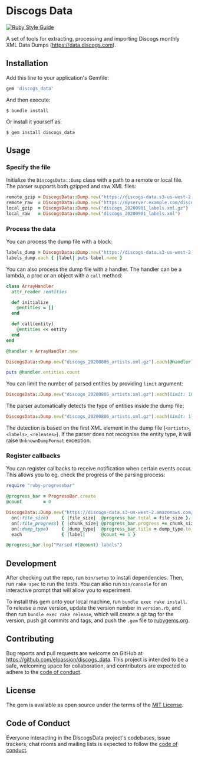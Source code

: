 # Discogs Data

[![Ruby Style Guide](https://img.shields.io/badge/code_style-rubocop-brightgreen.svg)](https://github.com/rubocop-hq/rubocop)
    
A set of tools for extracting, processing and importing Discogs monthly XML Data Dumps (https://data.discogs.com).

## Installation

Add this line to your application's Gemfile:

```ruby
gem 'discogs_data'
```

And then execute:

    $ bundle install

Or install it yourself as:

    $ gem install discogs_data

## Usage

### Specify the file

Initialize the `DiscogsData::Dump` class with a path to a remote or local file. The parser supports both gzipped and raw XML files:

```ruby
remote_gzip = DiscogsData::Dump.new("https://discogs-data.s3-us-west-2.amazonaws.com/data/2020/discogs_20200901_labels.xml.gz")
remote_raw  = DiscogsData::Dump.new("https://myserver.example.com/discogs_20200901_labels.xml")
local_gzip  = DiscogsData::Dump.new("discogs_20200901_labels.xml.gz")
local_raw   = DiscogsData::Dump.new("discogs_20200901_labels.xml")
```

### Process the data

You can process the dump file with a block:

```ruby
labels_dump = DiscogsData::Dump.new("https://discogs-data.s3-us-west-2.amazonaws.com/data/2020/discogs_20200901_labels.xml.gz") 
labels_dump.each { |label| puts label.name }
```

You can also process the dump file with a handler. The handler can be a lambda, a proc or an object with a `call` method:

```ruby
class ArrayHandler
  attr_reader :entities

  def initialize
    @entities = []
  end

  def call(entity)
    @entities << entity
  end
end

@handler = ArrayHandler.new

DiscogsData::Dump.new("discogs_20200806_artists.xml.gz").each(@handler)

puts @handler.entities.count
```

You can limit the number of parsed entities by providing `limit` argument:

```ruby
DiscogsData::Dump.new("discogs_20200806_artists.xml.gz").each(limit: 10) { |artist| puts artist.name }
```

The parser automatically detects the type of entities inside the dump file:

```ruby
DiscogsData::Dump.new("discogs_20200806_artists.xml.gz").each(limit: 1) { |artist| puts artist.class } # => DiscogsData::Model::Artist
```

The detection is based on the first XML element in the dump file (`<artists>`, `<labels>`, `<releases>`). If the parser does not recognise the entity type, it will raise `UnknownDumpFormat` exception. 

### Register callbacks

You can register callbacks to receive notification when certain events occur. This allows you to eg. check the progress of the parsing process:

```ruby
require "ruby-progressbar"

@progress_bar = ProgressBar.create
@count        = 0

DiscogsData::Dump.new("https://discogs-data.s3-us-west-2.amazonaws.com/data/2020/discogs_20200901_labels.xml.gz").
  on(:file_size)     { |file_size|  @progress_bar.total = file_size }.
  on(:file_progress) { |chunk_size| @progress_bar.progress += chunk_size }.
  on(:dump_type)     { |dump_type|  @progress_bar.title = dump_type.to_s.capitalize }.
  each               { |label|      @count += 1 }

@progress_bar.log("Parsed #{@count} labels")
```

## Development

After checking out the repo, run `bin/setup` to install dependencies. Then, run `rake spec` to run the tests. You can also run `bin/console` for an interactive prompt that will allow you to experiment.

To install this gem onto your local machine, run `bundle exec rake install`. To release a new version, update the version number in `version.rb`, and then run `bundle exec rake release`, which will create a git tag for the version, push git commits and tags, and push the `.gem` file to [rubygems.org](https://rubygems.org).

## Contributing

Bug reports and pull requests are welcome on GitHub at https://github.com/elpassion/discogs_data. This project is intended to be a safe, welcoming space for collaboration, and contributors are expected to adhere to the [code of conduct](https://github.com/[USERNAME]/discogs_data/blob/master/CODE_OF_CONDUCT.md).


## License

The gem is available as open source under the terms of the [MIT License](https://opensource.org/licenses/MIT).

## Code of Conduct

Everyone interacting in the DiscogsData project's codebases, issue trackers, chat rooms and mailing lists is expected to follow the [code of conduct](https://github.com/[USERNAME]/discogs_data/blob/master/CODE_OF_CONDUCT.md).
